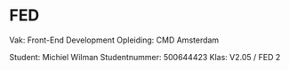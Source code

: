 FED
===

Vak: Front-End Development 
Opleiding: CMD Amsterdam

Student: Michiel Wilman
Studentnummer: 500644423
Klas: V2.05 / FED 2
